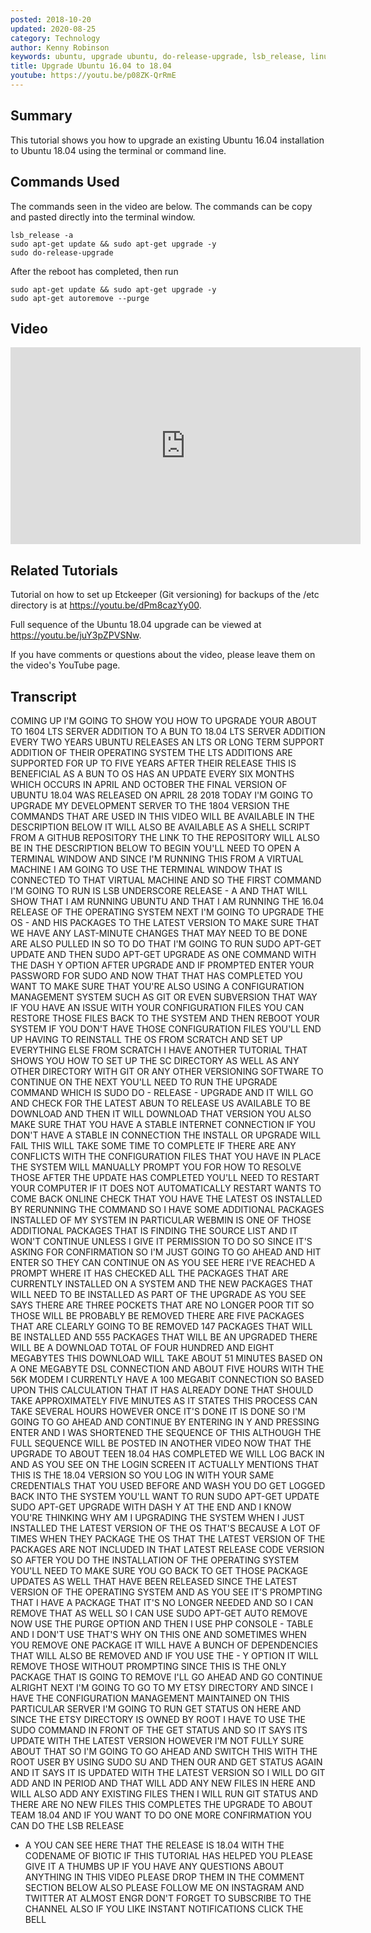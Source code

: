 ```yaml
---
posted: 2018-10-20
updated: 2020-08-25
category: Technology
author: Kenny Robinson
keywords: ubuntu, upgrade ubuntu, do-release-upgrade, lsb_release, linux upgrade, debian upgrade
title: Upgrade Ubuntu 16.04 to 18.04
youtube: https://youtu.be/p08ZK-QrRmE
---
```


## Summary

This tutorial shows you how to upgrade an existing Ubuntu 16.04 installation to Ubuntu 18.04 using the terminal or command line. 

## Commands Used

The commands seen in the video are below. The commands can be copy and pasted directly into the terminal window.

```shell 
lsb_release -a
sudo apt-get update && sudo apt-get upgrade -y
sudo do-release-upgrade 
```

After the reboot has completed, then run

```shell 
sudo apt-get update && sudo apt-get upgrade -y
sudo apt-get autoremove --purge
```

## Video

<iframe width="560" height="315" src="https://www.youtube.com/embed/p08ZK-QrRmE" frameborder="0" 
allow="autoplay; encrypted-media" allowfullscreen></iframe>

## Related Tutorials

Tutorial on how to set up Etckeeper (Git versioning) for backups of the /etc directory is at 
<a href="https://youtu.be/dPm8cazYy00" target="_blank">https://youtu.be/dPm8cazYy00</a>.

Full sequence of the Ubuntu 18.04 upgrade can be viewed at 
<a href="https://youtu.be/juY3pZPVSNw" target="_blank">https://youtu.be/juY3pZPVSNw</a>.

If you have comments or questions about the video, please leave them on the video's YouTube page.

## Transcript

COMING UP I'M GOING TO SHOW YOU HOW TO
UPGRADE YOUR ABOUT TO 1604 LTS SERVER
ADDITION TO A BUN TO 18.04 LTS SERVER
ADDITION EVERY TWO YEARS
UBUNTU RELEASES AN LTS OR LONG TERM
SUPPORT ADDITION OF THEIR OPERATING
SYSTEM THE LTS ADDITIONS ARE SUPPORTED
FOR UP TO FIVE YEARS AFTER THEIR RELEASE
THIS IS BENEFICIAL AS A BUN TO OS HAS AN
UPDATE EVERY SIX MONTHS WHICH OCCURS IN
APRIL AND OCTOBER THE FINAL VERSION OF
UBUNTU 18.04 WAS RELEASED ON APRIL 28
2018 TODAY I'M GOING TO UPGRADE MY
DEVELOPMENT SERVER TO THE 1804 VERSION
THE COMMANDS THAT ARE USED IN THIS VIDEO
WILL BE AVAILABLE IN THE DESCRIPTION
BELOW IT WILL ALSO BE AVAILABLE AS A
SHELL SCRIPT FROM A GITHUB REPOSITORY
THE LINK TO THE REPOSITORY WILL ALSO BE
IN THE DESCRIPTION BELOW TO BEGIN YOU'LL
NEED TO OPEN A TERMINAL WINDOW AND SINCE
I'M RUNNING THIS FROM A VIRTUAL MACHINE
I AM GOING TO USE THE TERMINAL WINDOW
THAT IS CONNECTED TO THAT VIRTUAL
MACHINE AND SO THE FIRST COMMAND I'M
GOING TO RUN IS LSB UNDERSCORE RELEASE -
A AND THAT WILL SHOW THAT I AM RUNNING
UBUNTU AND THAT I AM RUNNING THE 16.04
RELEASE OF THE OPERATING SYSTEM NEXT I'M
GOING TO UPGRADE THE OS - AND HIS
PACKAGES TO THE LATEST VERSION TO MAKE
SURE THAT WE HAVE ANY LAST-MINUTE
CHANGES THAT MAY NEED TO BE DONE ARE
ALSO PULLED IN SO TO DO THAT I'M GOING
TO RUN SUDO APT-GET UPDATE AND THEN SUDO
APT-GET UPGRADE AS ONE COMMAND WITH THE
DASH Y OPTION AFTER UPGRADE AND IF
PROMPTED ENTER YOUR PASSWORD FOR SUDO
AND NOW THAT THAT HAS COMPLETED YOU WANT
TO MAKE SURE THAT YOU'RE ALSO USING A
CONFIGURATION MANAGEMENT SYSTEM SUCH AS
GIT OR EVEN SUBVERSION THAT WAY IF YOU
HAVE AN ISSUE WITH YOUR CONFIGURATION
FILES YOU CAN RESTORE THOSE FILES BACK
TO THE SYSTEM AND THEN REBOOT YOUR
SYSTEM IF YOU DON'T HAVE THOSE
CONFIGURATION FILES YOU'LL END UP HAVING
TO REINSTALL THE OS FROM SCRATCH AND SET
UP EVERYTHING ELSE FROM SCRATCH I HAVE
ANOTHER TUTORIAL THAT SHOWS YOU HOW TO
SET UP THE SC DIRECTORY AS WELL AS ANY
OTHER DIRECTORY WITH GIT OR ANY OTHER
VERSIONING SOFTWARE TO CONTINUE ON THE
NEXT YOU'LL NEED TO RUN THE UPGRADE
COMMAND WHICH IS SUDO DO - RELEASE -
UPGRADE AND IT WILL GO AND CHECK FOR THE
LATEST ABUN TO RELEASE US AVAILABLE TO
BE DOWNLOAD AND THEN IT WILL DOWNLOAD
THAT VERSION YOU ALSO MAKE SURE THAT YOU
HAVE A STABLE INTERNET CONNECTION IF YOU
DON'T HAVE A STABLE IN CONNECTION THE
INSTALL OR UPGRADE WILL FAIL THIS WILL
TAKE SOME TIME TO COMPLETE IF THERE ARE
ANY CONFLICTS WITH THE CONFIGURATION
FILES THAT YOU HAVE IN PLACE THE SYSTEM
WILL MANUALLY PROMPT YOU FOR HOW TO
RESOLVE THOSE AFTER THE UPDATE HAS
COMPLETED YOU'LL NEED TO RESTART YOUR
COMPUTER IF IT DOES NOT AUTOMATICALLY
RESTART WANTS TO COME BACK ONLINE CHECK
THAT YOU HAVE THE LATEST OS INSTALLED BY
RERUNNING THE COMMAND
SO I HAVE SOME ADDITIONAL PACKAGES
INSTALLED OF MY SYSTEM IN PARTICULAR
WEBMIN IS ONE OF THOSE ADDITIONAL
PACKAGES THAT IS FINDING THE SOURCE LIST
AND IT WON'T CONTINUE UNLESS I GIVE IT
PERMISSION TO DO SO SINCE IT'S ASKING
FOR CONFIRMATION SO I'M JUST GOING TO GO
AHEAD AND HIT ENTER SO THEY CAN CONTINUE
ON
AS YOU SEE HERE I'VE REACHED A PROMPT
WHERE IT HAS CHECKED ALL THE PACKAGES
THAT ARE CURRENTLY INSTALLED ON A SYSTEM
AND THE NEW PACKAGES THAT WILL NEED TO
BE INSTALLED AS PART OF THE UPGRADE AS
YOU SEE SAYS THERE ARE THREE POCKETS
THAT ARE NO LONGER POOR TIT SO THOSE
WILL BE PROBABLY BE REMOVED THERE ARE
FIVE PACKAGES THAT ARE CLEARLY GOING TO
BE REMOVED
147 PACKAGES THAT WILL BE INSTALLED AND
555 PACKAGES THAT WILL BE AN UPGRADED
THERE WILL BE A DOWNLOAD TOTAL OF FOUR
HUNDRED AND EIGHT MEGABYTES THIS
DOWNLOAD WILL TAKE ABOUT 51 MINUTES
BASED ON A ONE MEGABYTE DSL CONNECTION
AND ABOUT FIVE HOURS WITH THE 56K MODEM
I CURRENTLY HAVE A 100 MEGABIT
CONNECTION SO BASED UPON THIS
CALCULATION THAT IT HAS ALREADY DONE
THAT SHOULD TAKE APPROXIMATELY FIVE
MINUTES AS IT STATES THIS PROCESS CAN
TAKE SEVERAL HOURS HOWEVER ONCE IT'S
DONE IT IS DONE SO I'M GOING TO GO AHEAD
AND CONTINUE BY ENTERING IN Y AND
PRESSING ENTER AND I WAS SHORTENED THE
SEQUENCE OF THIS ALTHOUGH THE FULL
SEQUENCE WILL BE POSTED IN ANOTHER VIDEO
NOW THAT THE UPGRADE TO ABOUT TEEN 18.04
HAS COMPLETED WE WILL LOG BACK IN AND AS
YOU SEE ON THE LOGIN SCREEN IT ACTUALLY
MENTIONS THAT THIS IS THE 18.04 VERSION
SO YOU LOG IN WITH YOUR SAME CREDENTIALS
THAT YOU USED BEFORE
AND WASH YOU DO GET LOGGED BACK INTO THE
SYSTEM YOU'LL WANT TO RUN SUDO APT-GET
UPDATE SUDO APT-GET UPGRADE WITH DASH Y
AT THE END AND I KNOW YOU'RE THINKING
WHY AM I UPGRADING THE SYSTEM WHEN I
JUST INSTALLED THE LATEST VERSION OF THE
OS THAT'S BECAUSE A LOT OF TIMES WHEN
THEY PACKAGE THE OS THAT THE LATEST
VERSION OF THE PACKAGES ARE NOT INCLUDED
IN THAT LATEST RELEASE CODE VERSION SO
AFTER YOU DO THE INSTALLATION OF THE
OPERATING SYSTEM YOU'LL NEED TO MAKE
SURE YOU GO BACK TO GET THOSE PACKAGE
UPDATES AS WELL THAT HAVE BEEN RELEASED
SINCE THE LATEST VERSION OF THE
OPERATING SYSTEM AND AS YOU SEE IT'S
PROMPTING THAT I HAVE A PACKAGE THAT
IT'S NO LONGER NEEDED AND SO I CAN
REMOVE THAT AS WELL SO I CAN USE SUDO
APT-GET AUTO REMOVE NOW USE THE PURGE
OPTION AND THEN I USE PHP CONSOLE -
TABLE AND I DON'T USE THAT'S WHY ON THIS
ONE AND SOMETIMES WHEN YOU REMOVE ONE
PACKAGE IT WILL HAVE A BUNCH OF
DEPENDENCIES THAT WILL ALSO BE REMOVED
AND IF YOU USE THE - Y OPTION IT WILL
REMOVE THOSE WITHOUT PROMPTING SINCE
THIS IS THE ONLY PACKAGE THAT IS GOING
TO REMOVE I'LL GO AHEAD AND GO CONTINUE
ALRIGHT NEXT I'M GOING TO GO TO MY ETSY
DIRECTORY AND SINCE I HAVE THE
CONFIGURATION MANAGEMENT MAINTAINED ON
THIS PARTICULAR SERVER I'M GOING TO RUN
GET STATUS ON HERE AND SINCE THE ETSY
DIRECTORY IS OWNED BY ROOT I HAVE TO USE
THE SUDO COMMAND IN FRONT OF THE GET
STATUS AND SO IT SAYS ITS UPDATE WITH
THE LATEST VERSION HOWEVER I'M NOT FULLY
SURE ABOUT THAT SO I'M GOING TO GO AHEAD
AND SWITCH THIS WITH THE ROOT USER BY
USING SUDO SU AND THEN OUR AND GET
STATUS AGAIN AND IT SAYS IT IS UPDATED
WITH THE LATEST VERSION SO I WILL DO GIT
ADD AND IN PERIOD AND THAT WILL ADD ANY
NEW FILES IN HERE AND WILL ALSO ADD ANY
EXISTING FILES THEN I WILL RUN GIT
STATUS AND THERE ARE NO NEW FILES THIS
COMPLETES THE UPGRADE TO ABOUT TEAM
18.04 AND IF YOU WANT TO DO ONE MORE
CONFIRMATION YOU CAN DO THE LSB RELEASE
- A YOU CAN SEE HERE THAT THE RELEASE IS
18.04 WITH THE CODENAME OF BIOTIC IF
THIS TUTORIAL HAS HELPED YOU PLEASE GIVE
IT A THUMBS UP IF YOU HAVE ANY QUESTIONS
ABOUT ANYTHING IN THIS VIDEO PLEASE DROP
THEM IN THE COMMENT SECTION BELOW ALSO
PLEASE FOLLOW ME ON INSTAGRAM AND
TWITTER AT ALMOST
ENGR
DON'T FORGET TO SUBSCRIBE TO THE CHANNEL
ALSO IF YOU LIKE INSTANT NOTIFICATIONS
CLICK THE BELL
